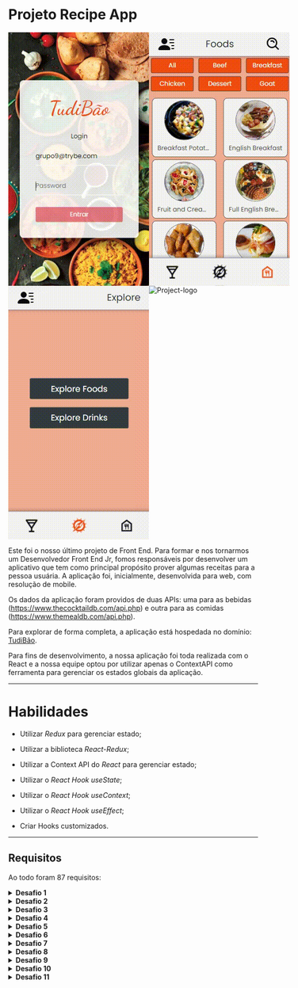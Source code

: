 # Projeto Recipe App

<div style="display: flex;" align="center">
  <img src="../../images/TUDIBAO-LOGIN.gif" alt="Project-logo">
  <img src="../../images/TUDIBAO-EXPLORE-2.gif" alt="Project-logo">
</div>

<div style="display: flex;" align="center">
  <img src="../../images/TUDIBAO-EXPLORE-1.gif" alt="Project-logo">
  <img src="../../images/TUDIBAO-PROGRESS.gif" alt="Project-logo">
</div>

Este foi o nosso último projeto de Front End. Para formar e nos tornarmos um Desenvolvedor Front End Jr, fomos responsáveis por desenvolver um aplicativo que tem como principal propósito prover algumas receitas para a pessoa usuária. A aplicação foi, inicialmente, desenvolvida para web, com resolução de mobile.

Os dados da aplicação foram providos de duas APIs: uma para as bebidas (https://www.thecocktaildb.com/api.php) e outra para as comidas (https://www.themealdb.com/api.php).

Para explorar de forma completa, a aplicação está hospedada no domínio: <a target="_blank" href="https://tudibao.surge.sh">TudiBão</a>.

Para fins de desenvolvimento, a nossa aplicação foi toda realizada com o React e a nossa equipe optou por utilizar apenas o ContextAPI como ferramenta para gerenciar os estados globais da aplicação.

---

# Habilidades

- Utilizar _Redux_ para gerenciar estado;

- Utilizar a biblioteca _React-Redux_;

- Utilizar a Context API do _React_ para gerenciar estado;

- Utilizar o _React Hook useState_;

- Utilizar o _React Hook useContext_;

- Utilizar o _React Hook useEffect_;

- Criar Hooks customizados.

---

## Requisitos

Ao todo foram 87 requisitos:
  
  <details>
    <summary>
      <strong>Desafio 1</strong>
    </summary>

    1. Crie um banco com o nome de `SpotifyClone`;

    2. Providencie as queries necessárias para criar tabelas normalizadas que atendam aos requisitos descritos na seção anterior;

    3. Providencie as queries necessárias para popular as tabelas de acordo com os dados listados na seção anterior;

    4. Crie um arquivo de configurações `desafio1.json`, que mapeará em qual tabela e coluna se encontram as informações necessárias para a avaliação automatizada deste desafio. 
  </details>

  <details>
    <summary>
      <strong>Desafio 2</strong>
    </summary>

    1. A primeira coluna deve exibir a quantidade total de canções. Dê a essa coluna o alias "cancoes";

    2. A segunda coluna deve exibir a quantidade total de artistas e deverá ter o alias "artistas";

    3. A terceira coluna deve exibir a quantidade de álbuns e deverá ter o alias "albuns".
  </details>

  <details>
    <summary>
      <strong>Desafio 3</strong>
    </summary>

    1. A primeira coluna deve possuir o alias "usuario" e exibir o nome da pessoa usuária;

    2. A segunda coluna deve possuir o alias "qtde_musicas_ouvidas" e exibir a quantidade de músicas ouvida pela pessoa com base no seu histórico de reprodução;

    3. A terceira coluna deve possuir o alias "total_minutos" e exibir a soma dos minutos ouvidos pela pessoa usuária com base no seu histórico de reprodução.
  </details>

  <details>
    <summary>
      <strong>Desafio 4</strong>
    </summary>

    1. A primeira coluna deve possuir o alias "usuario" e exibir o nome da pessoa usuária;

    2. A segunda coluna deve ter o alias "condicao_usuario" e exibir se a pessoa usuária está ativa ou inativa.
  </details>

  <details>
    <summary>
      <strong>Desafio 5</strong>
    </summary>

    1. A primeira coluna deve possuir o alias "cancao" e exibir o nome da canção;

    2. A segunda coluna deve possuir o alias "reproducoes" e exibir a quantidade de pessoas que já escutaram a canção em questão.
  </details>

  <details>
    <summary>
      <strong>Desafio 6</strong>
    </summary>

    1. A primeira coluna deve ter o alias "faturamento_minimo" e exibir o menor valor de plano existente para uma pessoa usuária;

    2. A segunda coluna deve ter o alias "faturamento_maximo" e exibir o maior valor de plano existente para uma pessoa usuária;

    3. A terceira coluna deve ter o alias "faturamento_medio" e exibir o valor médio dos planos possuídos por pessoas usuárias até o momento;

    4. Por fim, a quarta coluna deve ter o alias "faturamento_total" e exibir o valor total obtido com os planos possuídos por pessoas usuárias.
  </details>

  <details>
    <summary>
      <strong>Desafio 7</strong>
    </summary>

    1. A primeira coluna deve exibir o nome da pessoa artista, com o alias "artista";

    2. A segunda coluna deve exibir o nome do álbum, com o alias "album";

    3. A terceira coluna deve exibir a quantidade de pessoas seguidoras que aquela pessoa artista possui e deve possuir o alias "seguidores".
  </details>

  <details>
    <summary>
      <strong>Desafio 8</strong>
    </summary>

    1. O nome da pessoa artista, com o alias "artista";

    2. O nome do álbum, com o alias "album".
  </details>

  <details>
    <summary>
      <strong>Desafio 9</strong>
    </summary>

    1. O valor da quantidade, com o alias "quantidade_musicas_no_historico".
  </details>

  <details>
    <summary>
      <strong>Desafio 10</strong>
    </summary>

    1. A primeira coluna deve exibir o nome da canção, com o alias "nome";

    2. A segunda coluna deve exibir a quantidade de pessoas que já escutaram aquela canção, com o alias "reproducoes";

    3. Seus resultados devem estar agrupados pelo nome da canção e ordenados em ordem alfabética.
  </details>

  <details>
    <summary>
      <strong>Desafio 11</strong>
    </summary>

    1. O nome da música em seu estado normal com o alias nome_musica;

    2. O nome da música atualizado com o alias novo_nome.
  </details>